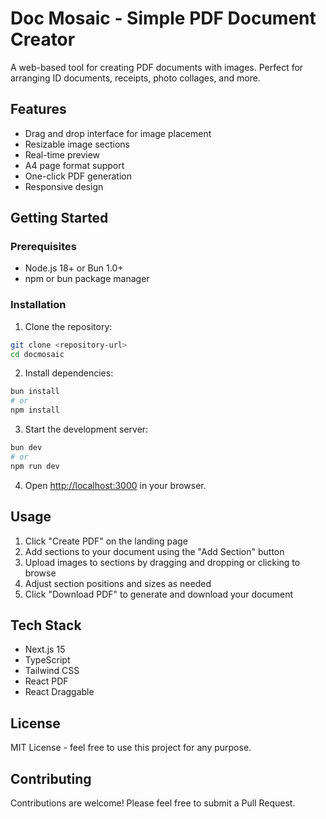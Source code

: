 # Doc Mosaic - Simple PDF Document Creator

A web-based tool for creating PDF documents with images. Perfect for arranging ID documents, receipts, photo collages, and more.

## Features

- Drag and drop interface for image placement
- Resizable image sections
- Real-time preview
- A4 page format support
- One-click PDF generation
- Responsive design

## Getting Started

### Prerequisites

- Node.js 18+ or Bun 1.0+
- npm or bun package manager

### Installation

1. Clone the repository:

```bash
git clone <repository-url>
cd docmosaic
```

2. Install dependencies:

```bash
bun install
# or
npm install
```

3. Start the development server:

```bash
bun dev
# or
npm run dev
```

4. Open [http://localhost:3000](http://localhost:3000) in your browser.

## Usage

1. Click "Create PDF" on the landing page
2. Add sections to your document using the "Add Section" button
3. Upload images to sections by dragging and dropping or clicking to browse
4. Adjust section positions and sizes as needed
5. Click "Download PDF" to generate and download your document

## Tech Stack

- Next.js 15
- TypeScript
- Tailwind CSS
- React PDF
- React Draggable

## License

MIT License - feel free to use this project for any purpose.

## Contributing

Contributions are welcome! Please feel free to submit a Pull Request.
